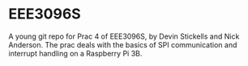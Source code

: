 # EEE3096S

A young git repo for Prac 4 of EEE3096S, by Devin Stickells and Nick Anderson. The prac deals with the basics of SPI communication and  interrupt handling on a Raspberry Pi 3B.
